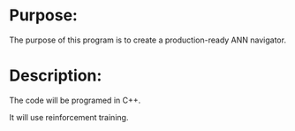 <h1>Purpose:</h1>
<p>The purpose of this program is to create a production-ready ANN navigator.</p>
<h1>Description:</h1>
<p>The code will be programed in C++.</p>
It will use reinforcement training.
